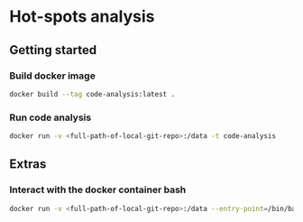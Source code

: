 Hot-spots analysis
=================

Getting started
---------------
### Build docker image
```bash
docker build --tag code-analysis:latest .
```

### Run code analysis
```bash
docker run -v <full-path-of-local-git-repo>:/data -t code-analysis
```

Extras
------

### Interact with the docker container bash
```bash
docker run -v <full-path-of-local-git-repo>:/data --entry-point=/bin/bash -it code-analysis
```